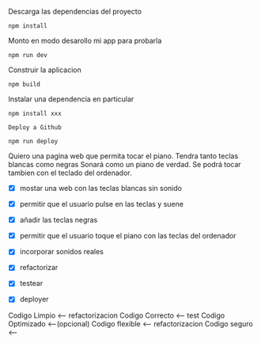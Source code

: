 Descarga las dependencias del proyecto
```
npm install
```

Monto en modo desarollo mi app para probarla
```
npm run dev
```


<!-- si le pones el lenguaje debajo te lo marca como dicho lenguaje la frase. -->
Construir la aplicacion
```
npm build
``` 

Instalar una dependencia en particular
```
npm install xxx
```
```
Deploy a Github
```
```
npm run deploy
```

Quiero una pagina web que permita tocar el piano.
Tendra tanto teclas blancas como negras
Sonará como un piano de verdad.
Se podrá tocar tambien con el teclado del ordenador.

- [x] mostar una web con las teclas blancas sin sonido
- [x] permitir que el usuario pulse en las teclas y suene
- [x] añadir las teclas negras
- [x] permitir que el usuario toque el piano con las teclas del ordenador
- [x] incorporar sonidos reales
- [x] refactorizar
- [x] testear
- [x] deployer



Codigo Limpio <-- refactorizacion
Codigo Correcto <-- test
Codigo Optimizado <--(opcional) 
Codigo flexible <-- refactorizacion
Codigo seguro <-- 